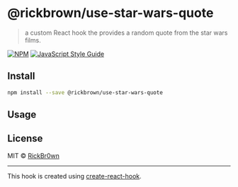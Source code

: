 # @rickbrown/use-star-wars-quote

> a custom React hook the provides a random quote from the star wars films.

[![NPM](https://img.shields.io/npm/v/@rickbrown/use-star-wars-quote.svg)](https://www.npmjs.com/package/@rickbrown/use-star-wars-quote) [![JavaScript Style Guide](https://img.shields.io/badge/code_style-standard-brightgreen.svg)](https://standardjs.com)

## Install

```bash
npm install --save @rickbrown/use-star-wars-quote
```

## Usage



## License

MIT © [RickBr0wn](https://github.com/RickBr0wn)

---

This hook is created using [create-react-hook](https://github.com/hermanya/create-react-hook).
